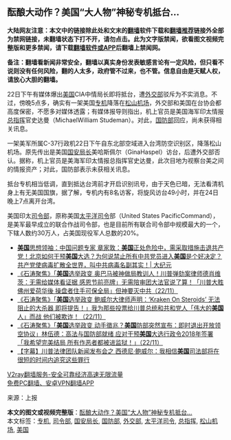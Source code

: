  <h2>酝酿大动作？美国“大人物”神秘专机抵台…</h2> <p class="notice"><b>大陆网友注意：本文中的链接除此处和文末的<a href="https://github.com/bannedbook/fanqiang" >翻墙</a>软件下载和<a href="https://github.com/killgcd/justmysocks/blob/master/README.md">翻墙推荐</a>链接外全部为禁网链接，未翻墙状态下打不开，请勿点击。此为文字版禁闻，欲看图文视频完整版和更多禁闻，请下载<a href="https://github.com/bannedbook/fanqiang">翻墙软件或APP</a>后翻墙上禁闻网。</p><p>备注：翻墙看新闻非常安全，翻墙以真实身份发表敏感言论有一定风险，但只看不说则没有任何风险，翻的人太多，政府管不过来，也不管。信息自由是天赋人权，请放心大胆的翻墙。</b></p>  <div class="entry"> <p id="conimg">22日下午有媒体爆出<a href="https://www.bannedbook.org/bnews/tag/%e7%be%8e%e5%9b%bd/" class="st_tag internal_tag" rel="tag" title="标签 美国 下的日志">美国</a>CIA中情局长即将抵台，遭<a href="https://www.bannedbook.org/bnews/tag/%E5%A4%96%E4%BA%A4%E9%83%A8/" class="st_tag internal_tag" rel="tag" title="标签 外交部 下的日志">外交部</a>驳斥为不实消息。不过，傍晚5点多，确实有一架美国<a href="https://www.bannedbook.org/bnews/tag/%E4%B8%93%E6%9C%BA/" class="st_tag internal_tag" rel="tag" title="标签 专机 下的日志">专机</a>降落在<a href="https://www.bannedbook.org/bnews/tag/%E6%9D%BE%E5%B1%B1%E6%9C%BA%E5%9C%BA/" class="st_tag internal_tag" rel="tag" title="标签 松山机场 下的日志">松山机场</a>，外交部和美国在台协会都高度保密，不愿多对媒体透露；有媒体报导则指出，机上官员是美国海军印太情报<a href="https://www.bannedbook.org/bnews/tag/%E6%80%BB%E6%8C%87%E6%8C%A5/" class="st_tag internal_tag" rel="tag" title="标签 总指挥 下的日志">总指挥</a>官史达曼（MichaelWilliam Studeman）。对此，<a href="https://www.bannedbook.org/bnews/tag/%E5%9B%BD%E9%98%B2%E9%83%A8/" class="st_tag internal_tag" rel="tag" title="标签 国防部 下的日志">国防部</a>回应，尚未获得相关讯息。</p> <p>一架美军所属C-37行政机22日下午自东北部空域进入台湾防空识别区，降落松山机场。原先传出是美国<a href="https://www.bannedbook.org/bnews/tag/%E5%9B%BD%E5%AE%89%E5%B1%80%E9%95%BF/" class="st_tag internal_tag" rel="tag" title="标签 国安局长 下的日志">国安局长</a>美哈斯佩尔（GinaHaspel）访台，后遭外交部否认。据称，机上官员是美海军印太情报总指挥官史达曼，此次目地为视察台美之间的情报资产；对此，国防部表示未获相关讯息。</p> <p>抵台专机相当低调，直到抵达台湾前才开启识别讯号，由于天色已暗，无法看清机身上有无美国国旗，据了解，专机内有8名访客，将旋风访台49小时，并在24日晚上7点离开台湾。</p>  <p>美国印太<a href="https://www.bannedbook.org/bnews/tag/%E5%8F%B8%E4%BB%A4%E9%83%A8/" class="st_tag internal_tag" rel="tag" title="标签 司令部 下的日志">司令部</a>，原称美国<a href="https://www.bannedbook.org/bnews/tag/%E5%A4%AA%E5%B9%B3%E6%B4%8B%E5%8F%B8%E4%BB%A4/" class="st_tag internal_tag" rel="tag" title="标签 太平洋司令 下的日志">太平洋司令</a>部（United States PacificCommand），是美军最早成立的联合作战司令部，也是目前所有联合司令部中规模最大的一个，下辖人数约30万人，占美国现役军人总数的20%。</p> <ul class='op-related-articles' title='相关阅读'> <li><a href='https://www.bannedbook.org/bnews/cbnews/20201123/1435698.html' target='_blank'><b>美国</b>思想领袖：中国问题专家 章家敦：<b>美国</b>正处危险中，需采取措施击退共产党！北京如何干预<b>美国</b>大选？为何说禁止所有中共党员进入<b>美国</b>是个好决定？共产党使病毒扩散全世界，叫中共病毒名副其实！| 大纪元</a></li> <li><a href='https://www.bannedbook.org/bnews/bannedvideo/20201123/1435652.html' target='_blank'>《石涛聚焦》「<b>美国</b>选举政变 奥巴马被神做局教训人！川普弹劾案律师德肖维茨：无需给媒体看证据 感恩节前亮牌」无需陪审团大法官说了算！「川普大胜佛州爱荷华後 操盘者住手可保全局」但神要灭中共（22/11）</a></li> <li><a href='https://www.bannedbook.org/bnews/bannedvideo/20201123/1435651.html' target='_blank'>《石涛聚焦》「<b>美国</b>选举政变 鲍威尔大律师声明：‘Kraken On Steroids’ 无法阻止的大杀器 即将提告！」我为那些投票给川普总统和共和党人「伟大的<b>美国</b>人」而战 他们被欺诈！（22/11）</a></li> <li><a href='https://www.bannedbook.org/bnews/bannedvideo/20201123/1435650.html' target='_blank'>《石涛聚焦》「<b>美国</b>选举政变 动手徵兆？<b>美国</b>防部突然宣布：即时退出开放领空协议」林伍德：高法与国防部就绪 应对干预<b>美国</b>大选行政令2018年签署「我希望完美结局 所有作恶者都被进监狱！」（22/11）</a></li> <li><a href='https://www.bannedbook.org/bnews/bannedvideo/20201123/1435646.html' target='_blank'>【字幕】川普法律团队新闻发布会之 西德尼·鲍威尔：我相信<b>美国</b>司法部将在很短的时间内追究这些罪行</a></li> </ul> <p class="texttj"> <a href="https://www.bannedbook.org/forum23/topic22702.html" target="_blank">V2ray翻墙服务-安全可靠经济高速无限流量</a><br/> <a href="https://github.com/bannedbook/fanqiang/wiki/%E7%A6%81%E9%97%BB%E7%BD%91%E5%AE%89%E5%8D%93%E7%BF%BB%E5%A2%99%E6%96%B0%E9%97%BBAPP" target="_blank">免费PC翻墙、安卓VPN翻墙APP</a></p><p> 来源：上报 </p><a name='sharetosocial'></a>       <div><b>本文的图文或视频完整版</b>：<a href='https://www.bannedbook.org/bnews/cnnews/hknews/20201123/1435705.html'>酝酿大动作？美国“大人物”神秘专机抵台…</a></div>  </div><!--END ENTRY--> <div class="postfooter"> <div>本文标签：<a href="https://www.bannedbook.org/bnews/tag/%E4%B8%93%E6%9C%BA/" rel="tag">专机</a>, <a href="https://www.bannedbook.org/bnews/tag/%E5%8F%B8%E4%BB%A4%E9%83%A8/" rel="tag">司令部</a>, <a href="https://www.bannedbook.org/bnews/tag/%E5%9B%BD%E5%AE%89%E5%B1%80%E9%95%BF/" rel="tag">国安局长</a>, <a href="https://www.bannedbook.org/bnews/tag/%E5%9B%BD%E9%98%B2%E9%83%A8/" rel="tag">国防部</a>, <a href="https://www.bannedbook.org/bnews/tag/%E5%A4%96%E4%BA%A4%E9%83%A8/" rel="tag">外交部</a>, <a href="https://www.bannedbook.org/bnews/tag/%E5%A4%AA%E5%B9%B3%E6%B4%8B%E5%8F%B8%E4%BB%A4/" rel="tag">太平洋司令</a>, <a href="https://www.bannedbook.org/bnews/tag/%E6%80%BB%E6%8C%87%E6%8C%A5/" rel="tag">总指挥</a>, <a href="https://www.bannedbook.org/bnews/tag/%E6%9D%BE%E5%B1%B1%E6%9C%BA%E5%9C%BA/" rel="tag">松山机场</a>, <a href="https://www.bannedbook.org/bnews/tag/%e7%be%8e%e5%9b%bd/" rel="tag">美国</a></div>  </div><!--END POSTFOOTER--> 